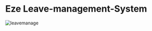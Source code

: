 # Eze Leave-management-System

![leavemanage](https://user-images.githubusercontent.com/53619841/176241615-530e23a3-b591-4052-bbf4-58c31d6c04dd.PNG)
